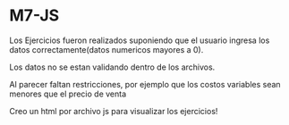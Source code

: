 # M7-JS

Los Ejercicios fueron realizados suponiendo que el usuario ingresa los datos
correctamente(datos numericos mayores a 0).

Los datos no se estan validando dentro de los archivos.

Al parecer faltan restricciones, por ejemplo que los costos variables sean menores que
el precio de venta

Creo un html por archivo js para visualizar los ejercicios!
